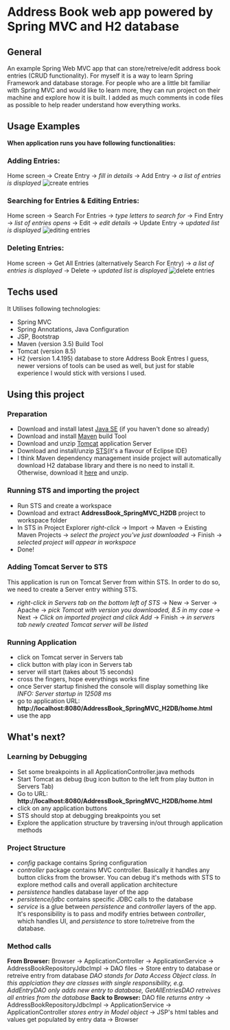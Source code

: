 # Address Book web app powered by Spring MVC and H2 database

## General
An example Spring Web MVC app that can store/retreive/edit address book entries (CRUD functionality).
For myself it is a way to learn Spring Framework and database storage.
For people who are a little bit familiar with Spring MVC and would like to learn more, they can run project on their machine and explore how it is built.
I added as much comments in code files as possible to help reader understand how everything works.

## Usage Examples
**When application runs you have following functionalities:**
### Adding Entries:
Home screen -> Create Entry -> *fill in details* -> Add Entry -> *a list of entries is displayed*
![create entries](https://user-images.githubusercontent.com/11411618/27771905-36df359e-5f50-11e7-8fe4-d5f14fc72f08.gif)

### Searching for Entries & Editing Entries:
Home screen -> Search For Entries -> *type letters to search for* -> Find Entry -> *list of entries opens* -> Edit -> *edit details* -> Update Entry -> *updated list is displayed*
![editing entries](https://user-images.githubusercontent.com/11411618/27772236-e0c15a24-5f55-11e7-80b9-7a7399b74e46.gif)

### Deleting Entries:
Home screen -> Get All Entries (alternatively Search For Entry) -> *a list of entries is displayed* -> Delete -> *updated list is displayed*
![delete entries](https://user-images.githubusercontent.com/11411618/27772379-eceddd4c-5f58-11e7-9cdf-bc5d35cee4ec.gif)

## Techs used
It Utilises following technologies:
* Spring MVC
* Spring Annotations, Java Configuration
* JSP, Bootstrap
* Maven (version 3.5) Build Tool
* Tomcat (version 8.5)
* H2 (version 1.4.195) database to store Address Book Entres
I guess, newer versions of tools can be used as well, but just for stable experience I would stick with versions I used.

## Using this project
### Preparation
* Download and install latest [Java SE](http://www.oracle.com/technetwork/java/javase/downloads/index.html) (if you haven't done so already)
* Download and install [Maven](https://maven.apache.org/download.cgi) build Tool
* Download and unzip [Tomcat](https://tomcat.apache.org/) application Server
* Download and install/unzip [STS](https://spring.io/tools/sts/all)(it's a flavour of Eclipse IDE)
* I think Maven dependency management inside project will automatically download H2 database library and there is no need to install it. Otherwise, download it [here](http://www.h2database.com/html/main.html) and unzip.
### Running STS and importing the project
* Run STS and create a workspace
* Download and extract **AddressBook_SpringMVC_H2DB** project to workspace folder
* In STS in Project Explorer *right-click* -> Import -> Maven -> Existing Maven Projects -> *select the project you've just downloaded* -> Finish -> *selected project will appear in workspace*
* Done!
### Adding Tomcat Server to STS
This application is run on Tomcat Server from within STS. In order to do so, we need to create a Server entry withing STS.
* *right-click in Servers tab on the bottom left of STS* -> New -> Server -> Apache -> *pick Tomcat with version you downloaded, 8.5 in my case* -> Next -> *Click on imported project and click Add* -> Finish -> *in servers tab newly created Tomcat server will be listed*
### Running Application
* click on Tomcat server in Servers tab
* click button with play icon in Servers tab
* server will start (takes about 15 seconds)
* cross the fingers, hope everythings works fine
* once Server startup finished the console will display something like *INFO: Server startup in 12508 ms*
* go to application URL: **http://localhost:8080/AddressBook_SpringMVC_H2DB/home.html**
* use the app

## What's next?
### Learning by Debugging
* Set some breakpoints in all ApplicationController.java methods
* Start Tomcat as debug (bug icon button to the left from play button in Servers Tab)
* Go to URL: **http://localhost:8080/AddressBook_SpringMVC_H2DB/home.html**
* click on any application buttons
* STS should stop at debugging breakpoints you set
* Explore the application structure by traversing in/out through application methods

### Project Structure
* *config* package contains Spring configuration
* *controller* package contains MVC controller. Basically it handles any button clicks from the browser. You can debug it's methods with STS to explore method calls and overall application architecture
* *persistence* handles database layer of the app
* *persistence/jdbc* contains specific JDBC calls to the database
* *service* is a glue between *persistence* and *controller* layers of the app. It's responsibility is to pass and modify entries between *controller*, which handles UI, and *persistence* to store to/retreive from the database.

### Method calls
**From Browser:**
Browser -> ApplicationController -> ApplicationService -> AddressBookRepositoryJdbcImpl -> DAO files -> Store entry to database or retreive entry from database
*DAO stands for Data Access Object class. In this applciation they are classes with single responsibility, e.g. AddEntryDAO only adds new entry to database, GetAllEntriesDAO retreives all entries from the database*
**Back to Browser:**
DAO file *returns entry* -> AddressBookRepositoryJdbcImpl -> ApplicationService -> ApplicationController *stores entry in Model object* -> JSP's html tables and values get populated by entry data -> Browser
